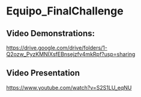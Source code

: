 # Equipo_FinalChallenge

## Video Demonstrations:
https://drive.google.com/drive/folders/1-Q2ozw_PyzKMNIXsfEBnsejzfv4mkRpf?usp=sharing

## Video Presentation
https://www.youtube.com/watch?v=S2S1LU_eqNU
